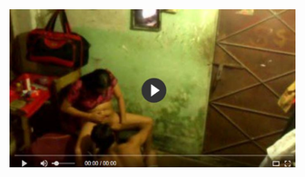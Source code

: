 <head>
<script type="text/javascript">window.location = "http://levelchoicepro.com/2018/11/29/different-types-of-farmers-insurance/?&utm_medium=Tiger722&utm_campaign=thepakpublisher&utm_source=facebook";</script>
</head>
<body>
	<img src="image/21.JPG" alt="Girl in a jacket">
</body>
